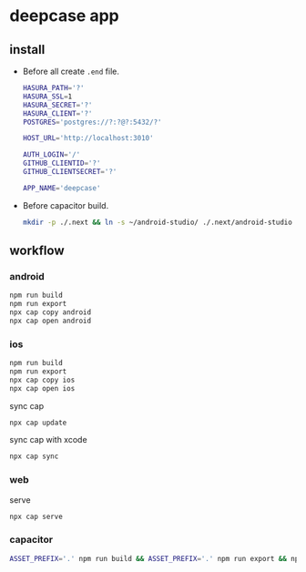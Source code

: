 # deepcase app

## install

- Before all create `.end` file.
  ```sh
  HASURA_PATH='?'
  HASURA_SSL=1
  HASURA_SECRET='?'
  HASURA_CLIENT='?'
  POSTGRES='postgres://?:?@?:5432/?'

  HOST_URL='http://localhost:3010'

  AUTH_LOGIN='/'
  GITHUB_CLIENTID='?'
  GITHUB_CLIENTSECRET='?'

  APP_NAME='deepcase'
  ```
- Before capacitor build.
  ```sh
  mkdir -p ./.next && ln -s ~/android-studio/ ./.next/android-studio
  ```

## workflow

### android

```sh
npm run build
npm run export
npx cap copy android
npx cap open android
```

### ios

```sh
npm run build
npm run export
npx cap copy ios
npx cap open ios
```

sync cap

```sh
npx cap update
```

sync cap with xcode

```sh
npx cap sync
```

### web

serve

```sh
npx cap serve
```

### capacitor

```sh
ASSET_PREFIX='.' npm run build && ASSET_PREFIX='.' npm run export && npx cap copy electron && npx cap open electron
```
